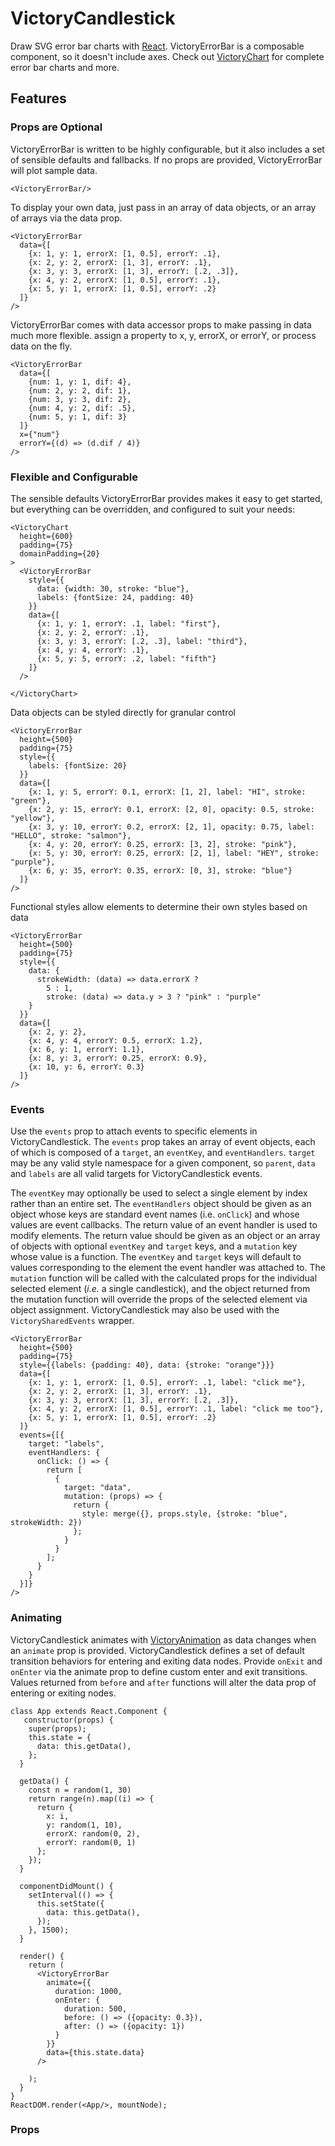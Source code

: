 VictoryCandlestick
=============

Draw SVG error bar charts with [React][]. VictoryErrorBar is a composable component, so it doesn't include axes. Check out [VictoryChart][] for complete error bar charts and more.

## Features

### Props are Optional

VictoryErrorBar is written to be highly configurable, but it also includes a set of sensible defaults and fallbacks. If no props are provided, VictoryErrorBar will plot sample data.

``` playground
<VictoryErrorBar/>
```

To display your own data, just pass in an array of data objects, or an array of arrays via the data prop.

```playground
<VictoryErrorBar
  data={[
    {x: 1, y: 1, errorX: [1, 0.5], errorY: .1},
    {x: 2, y: 2, errorX: [1, 3], errorY: .1},
    {x: 3, y: 3, errorX: [1, 3], errorY: [.2, .3]},
    {x: 4, y: 2, errorX: [1, 0.5], errorY: .1},
    {x: 5, y: 1, errorX: [1, 0.5], errorY: .2}
  ]}
/>
```

VictoryErrorBar comes with data accessor props to make passing in data much more flexible.
assign a property to x, y, errorX, or errorY, or process data on the fly.

```playground
<VictoryErrorBar
  data={[
    {num: 1, y: 1, dif: 4},
    {num: 2, y: 2, dif: 1},
    {num: 3, y: 3, dif: 2},
    {num: 4, y: 2, dif: .5},
    {num: 5, y: 1, dif: 3}
  ]}
  x={"num"}
  errorY={(d) => (d.dif / 4)}
/>
```

### Flexible and Configurable

The sensible defaults VictoryErrorBar provides makes it easy to get started, but everything can be overridden, and configured to suit your needs:

```playground
<VictoryChart
  height={600}
  padding={75}
  domainPadding={20}
>
  <VictoryErrorBar
    style={{
      data: {width: 30, stroke: "blue"},
      labels: {fontSize: 24, padding: 40}
    }}
    data={[
      {x: 1, y: 1, errorY: .1, label: "first"},
      {x: 2, y: 2, errorY: .1},
      {x: 3, y: 3, errorY: [.2, .3], label: "third"},
      {x: 4, y: 4, errorY: .1},
      {x: 5, y: 5, errorY: .2, label: "fifth"}
    ]}
  />

</VictoryChart>
```


Data objects can be styled directly for granular control

```playground
<VictoryErrorBar
  height={500}
  padding={75}
  style={{
    labels: {fontSize: 20}
  }}
  data={[
    {x: 1, y: 5, errorY: 0.1, errorX: [1, 2], label: "HI", stroke: "green"},
    {x: 2, y: 15, errorY: 0.1, errorX: [2, 0], opacity: 0.5, stroke: "yellow"},
    {x: 3, y: 10, errorY: 0.2, errorX: [2, 1], opacity: 0.75, label: "HELLO", stroke: "salmon"},
    {x: 4, y: 20, errorY: 0.25, errorX: [3, 2], stroke: "pink"},
    {x: 5, y: 30, errorY: 0.25, errorX: [2, 1], label: "HEY", stroke: "purple"},
    {x: 6, y: 35, errorY: 0.35, errorX: [0, 3], stroke: "blue"}
  ]}
/>
```

Functional styles allow elements to determine their own styles based on data

```playground
<VictoryErrorBar
  height={500}
  padding={75}
  style={{
    data: {
      strokeWidth: (data) => data.errorX ?
        5 : 1,
        stroke: (data) => data.y > 3 ? "pink" : "purple"
    }
  }}
  data={[
    {x: 2, y: 2},
    {x: 4, y: 4, errorY: 0.5, errorX: 1.2},
    {x: 6, y: 1, errorY: 1.1},
    {x: 8, y: 3, errorY: 0.25, errorX: 0.9},
    {x: 10, y: 6, errorY: 0.3}
  ]}
/>
```

### Events

Use the `events` prop to attach events to specific elements in VictoryCandlestick. The `events` prop takes an array of event objects, each of which is composed of a `target`, an `eventKey`, and `eventHandlers`. `target` may be any valid style namespace for a given component, so `parent`, `data` and `labels` are all valid targets for VictoryCandlestick events.


The `eventKey` may optionally be used to select a single element by index rather than an entire set. The `eventHandlers` object should be given as an object whose keys are standard event names (i.e. `onClick`) and whose values are event callbacks. The return value of an event handler is used to modify elements. The return value should be given as an object or an array of objects with optional `eventKey` and `target` keys, and a `mutation` key whose value is a function. The `eventKey` and `target` keys will default to values corresponding to the element the event handler was attached to. The `mutation` function will be called with the calculated props for the individual selected element (_i.e._ a single candlestick), and the object returned from the mutation function will override the props of the selected element via object assignment. VictoryCandlestick may also be used with the `VictorySharedEvents` wrapper.

```playground
<VictoryErrorBar
  height={500}
  padding={75}
  style={{labels: {padding: 40}, data: {stroke: "orange"}}}
  data={[
    {x: 1, y: 1, errorX: [1, 0.5], errorY: .1, label: "click me"},
    {x: 2, y: 2, errorX: [1, 3], errorY: .1},
    {x: 3, y: 3, errorX: [1, 3], errorY: [.2, .3]},
    {x: 4, y: 2, errorX: [1, 0.5], errorY: .1, label: "click me too"},
    {x: 5, y: 1, errorX: [1, 0.5], errorY: .2}
  ]}
  events={[{
    target: "labels",
    eventHandlers: {
      onClick: () => {
        return [
          {
            target: "data",
            mutation: (props) => {
              return {
                style: merge({}, props.style, {stroke: "blue", strokeWidth: 2})
              };
            }  
          }
        ];
      }
    }
  }]}
/>
```

### Animating

VictoryCandlestick animates with [VictoryAnimation][] as data changes when an `animate` prop is provided.
VictoryCandlestick defines a set of default transition behaviors for entering and exiting data nodes.
Provide `onExit` and `onEnter` via the animate prop to define custom enter and exit transitions.
Values returned from `before` and `after` functions will alter the data prop of entering or exiting nodes.

```playground_norender
class App extends React.Component {
   constructor(props) {
    super(props);
    this.state = {
      data: this.getData(),
    };
  }

  getData() {
    const n = random(1, 30)
    return range(n).map((i) => {
      return {
        x: i,
        y: random(1, 10),
        errorX: random(0, 2),
        errorY: random(0, 1)
      };
    });
  }

  componentDidMount() {
    setInterval(() => {
      this.setState({
        data: this.getData(),
      });
    }, 1500);
  }

  render() {
    return (
      <VictoryErrorBar
        animate={{
          duration: 1000,
          onEnter: {
            duration: 500,
            before: () => ({opacity: 0.3}),
            after: () => ({opacity: 1})
          }
        }}
        data={this.state.data}
      />

    );
  }
}
ReactDOM.render(<App/>, mountNode);

```

### Props

[React]: https://github.com/facebook/react
[VictoryAnimation]: http://formidable.com/open-source/victory/docs/victory-animation
[VictoryChart]: http://formidable.com/open-source/victory/docs/victory-chart
